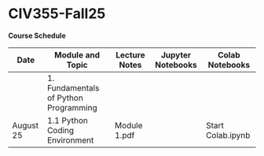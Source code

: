 # CIV355-Fall25


**Course Schedule**

|Date          |Module  and Topic        |Lecture Notes    |Jupyter Notebooks   |Colab Notebooks      
| ------------------|-----------------------------------------|-------------------------------|--------------------|------------|
|           |1. Fundamentals of Python Programming
|August 25           |1.1 Python Coding Environment  |Module 1.pdf        |        | Start Colab.ipynb   |

 


